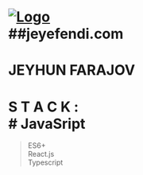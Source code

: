 # [![Logo](https://github.com/jeyefendi/jeyefendi/blob/main/public/favicon.ico)](https://jeyefendi.com)<br>##jeyefendi.com<br>
# JEYHUN FARAJOV
# S T A C K : <br># JavaSript
>ES6+<br>
>React.js<br>
>Typescript<br>

# 

